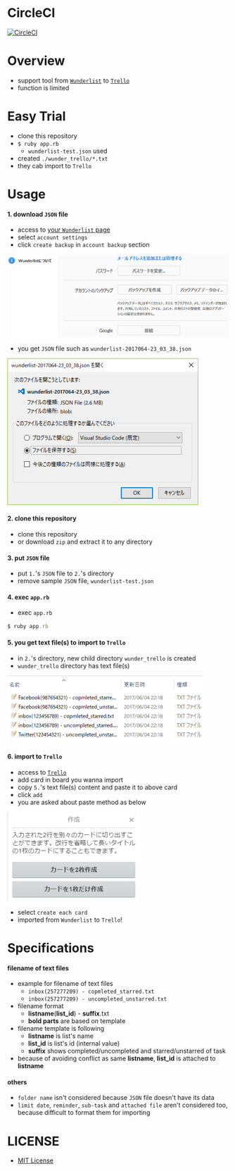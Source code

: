 # CircleCI
[![CircleCI](https://circleci.com/gh/corselia/wunder-trello/tree/master.svg?style=svg)](https://circleci.com/gh/corselia/wunder-trello/tree/master)

# Overview
- support tool from [`Wunderlist`](https://www.wunderlist.com/) to [`Trello`](https://trello.com/)
- function is limited

# Easy Trial
- clone this repository
- `$ ruby app.rb`
    - `wunderlist-test.json` used
- created `./wunder_trello/*.txt`
- they cab import to `Trello`

# Usage

#### 1. download `JSON` file
- access to [your `Wunderlist` page](https://www.wunderlist.com/#/lists/inbox)
- select `account settings`
- click `create backup` in `account backup` section

![wunder-trello_01](./img/wunder-trello_01.png "wunder-trello_01")

- you get `JSON` file such as `wunderlist-2017064-23_03_38.json`

![wunder-trello_02](./img/wunder-trello_02.png "wunder-trello_02")

#### 2. clone this repository
- clone this repository
- or download `zip` and extract it to any directory

#### 3. put `JSON` file
- put `1.`'s `JSON` file to `2.`'s directory
- remove sample `JSON` file, `wunderlist-test.json`

#### 4. exec `app.rb`
- exec `app.rb`

```ruby
$ ruby app.rb
```

#### 5. you get text file(s) to import to `Trello`
- in `2.`'s directory, new child directory `wunder_trello` is created
- `wunder_trello` directory has text file(s)

![wunder-trello_03](./img/wunder-trello_03.png "wunder-trello_03")

#### 6. import to `Trello`
- access to [`Trello`](https://trello.com/)
- add card in board you wanna import
- copy `5.`'s text file(s) content and paste it to above card
- click `add`
- you are asked about paste method as below

![wunder-trello_04](./img/wunder-trello_04.png "wunder-trello_04")

- select `create each card`
- imported from `Wunderlist` to `Trello`!

# Specifications

#### filename of text files
- example for filename of text files
    - `inbox(257277209) - copmleted_starred.txt`
    - `inbox(257277209) - uncompleted_unstarred.txt`
- filename format
    - **listname**(**list_id**) - **suffix**.txt
    - **bold parts** are based on template
- filename template is following
    - **listname** is list's name
    - **list_id** is list's id (internal value)
    - **suffix** shows completed/uncompleted and starred/unstarred of task
- because of avoiding conflict as same **listname**, **list_id** is attached to **listname**

#### others
- `folder name` isn't considered because `JSON` file doesn't have its data
- `limit date`, `reminder`, `sub-task` and `attached file` aren't considered too, because difficult to format them for importing

# LICENSE
- [MIT License](/LICENSE)
